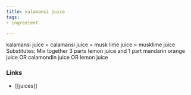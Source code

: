 ```yaml
---
title: kalamansi juice
tags:
- ingredient

---
```

kalamansi juice = calamansi juice = musk lime juice = musklime juice Substitutes: Mix together 3 parts lemon juice and 1 part mandarin orange juice OR calamondin juice OR lemon juice

### Links

* [[juices]]
